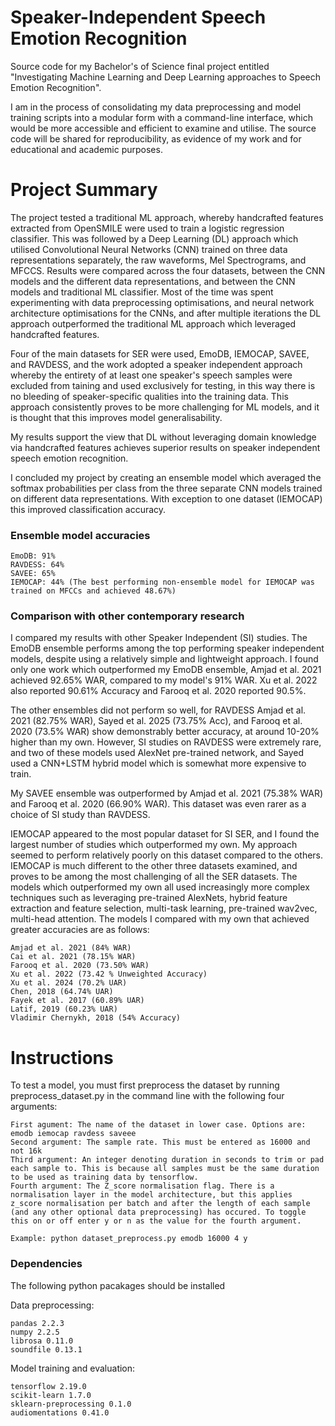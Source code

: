 # Speaker-Independent Speech Emotion Recognition
Source code for my Bachelor's of Science final project entitled "Investigating Machine Learning and Deep Learning approaches to Speech Emotion Recognition".

I am in the process of consolidating my data preprocessing and model training scripts into a modular form with a command-line interface, which would be more accessible and efficient to examine and utilise. The source code will be shared for reproducibility, as evidence of my work and for educational and academic purposes. 

# Project Summary 

The project tested a traditional ML approach, whereby handcrafted features extracted from OpenSMILE were used to train a logistic regression classifier. This was followed by a Deep Learning (DL) approach which utilised Convolutional Neural Networks (CNN) trained on three data representations separately, the raw waveforms, Mel Spectrograms, and MFCCS.
Results were compared across the four datasets, between the CNN models and the different data representations, and between the CNN models and traditional ML classifier.
Most of the time was spent experimenting with data preprocessing optimisations, and neural network architecture optimisations for the CNNs, and after multiple iterations the DL approach outperformed the traditional ML approach which leveraged handcrafted features. 

Four of the main datasets for SER were used, EmoDB, IEMOCAP, SAVEE, and RAVDESS, and the work adopted a speaker independent approach whereby the entirety of at least one speaker's speech samples were excluded from taining and used exclusively for testing, in this way there is no bleeding of speaker-specific qualities into the training data. This approach consistently proves to be more challenging for ML models, and it is thought that this improves model generalisability.

My results support the view that DL without leveraging domain knowledge via handcrafted features achieves superior results on speaker independent speech emotion recognition. 

I concluded my project by creating an ensemble model which averaged the softmax probabilities per class from the three separate CNN models trained on different data representations. With exception to one dataset (IEMOCAP) this improved classification accuracy. 

### Ensemble model accuracies

```
EmoDB: 91%
RAVDESS: 64%
SAVEE: 65%
IEMOCAP: 44% (The best performing non-ensemble model for IEMOCAP was trained on MFCCs and achieved 48.67%)
```

### Comparison with other contemporary research

I compared my results with other Speaker Independent (SI) studies. The EmoDB ensemble performs among the top performing speaker independent models, despite using a relatively simple and lightweight approach. I found only one work which outperformed my EmoDB ensemble, Amjad et al. 2021 achieved 92.65% WAR, compared to my model's 91% WAR. Xu et al. 2022 also reported 90.61% Accuracy and Farooq et al. 2020 reported 90.5%. 

The other ensembles did not perform so well, for RAVDESS Amjad et al. 2021 (82.75% WAR), Sayed et al. 2025 (73.75% Acc), and Farooq et al. 2020 (73.5% WAR) show demonstrably better accuracy, at around 10-20% higher than my own. However, SI studies on RAVDESS were extremely rare, and two of these models used AlexNet pre-trained network, and Sayed used a CNN+LSTM hybrid model which is somewhat more expensive to train. 

My SAVEE ensemble was outperformed by Amjad et al. 2021 (75.38% WAR) and Farooq et al. 2020 (66.90% WAR). This dataset was even rarer as a choice of SI study than RAVDESS. 

IEMOCAP appeared to the most popular dataset for SI SER, and I found the largest number of studies which outperformed my own. My approach seemed to perform relatively poorly on this dataset compared to the others. IEMOCAP is much different to the other three datasets examined, and proves to be among the most challenging of all the SER datasets. The models which outperformed my own all used increasingly more complex techniques such as leveraging pre-trained AlexNets, hybrid feature extraction and feature selection, multi-task learning, pre-trained wav2vec, multi-head attention. The models I compared with my own that achieved greater accuracies are as follows:

```
Amjad et al. 2021 (84% WAR)
Cai et al. 2021 (78.15% WAR)
Farooq et al. 2020 (73.50% WAR)
Xu et al. 2022 (73.42 % Unweighted Accuracy)
Xu et al. 2024 (70.2% UAR)
Chen, 2018 (64.74% UAR)
Fayek et al. 2017 (60.89% UAR)
Latif, 2019 (60.23% UAR)
Vladimir Chernykh, 2018 (54% Accuracy)
```

# Instructions

To test a model, you must first preprocess the dataset by running preprocess_dataset.py in the command line with the following four arguments:

```
First agument: The name of the dataset in lower case. Options are: emodb iemocap ravdess saveee
Second argument: The sample rate. This must be entered as 16000 and not 16k 
Third argument: An integer denoting duration in seconds to trim or pad each sample to. This is because all samples must be the same duration to be used as training data by tensorflow.
Fourth argument: The Z_score normalisation flag. There is a normalisation layer in the model architecture, but this applies z_score normalisation per batch and after the length of each sample (and any other optional data preprocessing) has occured. To toggle this on or off enter y or n as the value for the fourth argument.

Example: python dataset_preprocess.py emodb 16000 4 y
```

### Dependencies 
The following python pacakages should be installed

Data preprocessing:
```
pandas 2.2.3
numpy 2.2.5
librosa 0.11.0
soundfile 0.13.1
```

Model training and evaluation:
```
tensorflow 2.19.0
scikit-learn 1.7.0
sklearn-preprocessing 0.1.0
audiomentations 0.41.0
```
